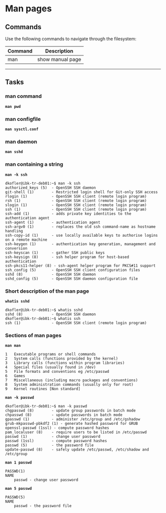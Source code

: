 # Man pages
## Commands
Use the following commands to navigate through the filesystem:

| Command | Description |
| ---| --- |
| man | show manual page |
---
## Tasks
### man command
**`man pwd`**

### man configfile
**`man sysctl.conf`**

### man daemon
**`man sshd`**

### man containing a string
**`man -k ssh`**
```
dkofler@ibk-tr-deb01:~$ man -k ssh
authorized_keys (5)  - OpenSSH SSH daemon
git-shell (1)        - Restricted login shell for Git-only SSH access
rlogin (1)           - OpenSSH SSH client (remote login program)
rsh (1)              - OpenSSH SSH client (remote login program)
slogin (1)           - OpenSSH SSH client (remote login program)
ssh (1)              - OpenSSH SSH client (remote login program)
ssh-add (1)          - adds private key identities to the authentication agent
ssh-agent (1)        - authentication agent
ssh-argv0 (1)        - replaces the old ssh command-name as hostname handling
ssh-copy-id (1)      - use locally available keys to authorise logins on a remote machine
ssh-keygen (1)       - authentication key generation, management and conversion
ssh-keyscan (1)      - gather SSH public keys
ssh-keysign (8)      - ssh helper program for host-based authentication
ssh-pkcs11-helper (8) - ssh-agent helper program for PKCS#11 support
ssh_config (5)       - OpenSSH SSH client configuration files
sshd (8)             - OpenSSH SSH daemon
sshd_config (5)      - OpenSSH SSH daemon configuration file
```

### Short description of the man page
**`whatis sshd`**
```
dkofler@ibk-tr-deb01:~$ whatis sshd
sshd (8)             - OpenSSH SSH daemon
dkofler@ibk-tr-deb01:~$ whatis ssh
ssh (1)              - OpenSSH SSH client (remote login program)
```

### Sections of man pages
**`man man`**
```
1   Executable programs or shell commands
2   System calls (functions provided by the kernel)
3   Library calls (functions within program libraries)
4   Special files (usually found in /dev)
5   File formats and conventions eg /etc/passwd
6   Games
7   Miscellaneous (including macro packages and conventions)
8   System administration commands (usually only for root)
9   Kernel routines [Non standard]
```

**`man -k passwd`**
```
dkofler@ibk-tr-deb01:~$ man -k passwd
chgpasswd (8)        - update group passwords in batch mode
chpasswd (8)         - update passwords in batch mode
gpasswd (1)          - administer /etc/group and /etc/gshadow
grub-mkpasswd-pbkdf2 (1) - generate hashed password for GRUB
openssl-passwd (1ssl) - compute password hashes
pam_localuser (8)    - require users to be listed in /etc/passwd
passwd (1)           - change user password
passwd (1ssl)        - compute password hashes
passwd (5)           - the password file
update-passwd (8)    - safely update /etc/passwd, /etc/shadow and /etc/group
```

**`man 1 passwd`**
```
PASSWD(1)
NAME
    passwd - change user password

```

**`man 5 passwd`**
```
PASSWD(5)
NAME
    passwd - the password file
```